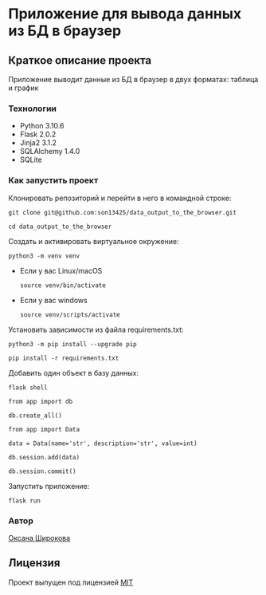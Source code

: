 #  Приложение для вывода данных из БД в браузер

## Краткое описание проекта

Приложение выводит данные из БД в браузер в двух форматах: таблица и график

### Технологии

- Python 3.10.6
- Flask 2.0.2
- Jinja2 3.1.2
- SQLAlchemy 1.4.0
- SQLite

### Как запустить проект

Клонировать репозиторий и перейти в него в командной строке:

```
git clone git@github.com:son13425/data_output_to_the_browser.git
```

```
cd data_output_to_the_browser
```

Cоздать и активировать виртуальное окружение:

```
python3 -m venv venv
```

* Если у вас Linux/macOS

    ```
    source venv/bin/activate
    ```

* Если у вас windows

    ```
    source venv/scripts/activate
    ```

Установить зависимости из файла requirements.txt:

```
python3 -m pip install --upgrade pip
```

```
pip install -r requirements.txt
```

Добавить один объект в базу данных:

```
flask shell
```

```
from app import db
```

```
db.create_all()
```

```
from app import Data
```

```
data = Data(name='str', description='str', value=int)
```

```
db.session.add(data)
```

```
db.session.commit()
```

Запустить приложение:

```
flask run
```

### Автор
[Оксана Широкова](https://github.com/son13425)


## Лицензия
Проект выпущен под лицензией [MIT](https://github.com/son13425/data_output_to_the_browser/blob/main/COPYING.txt)
